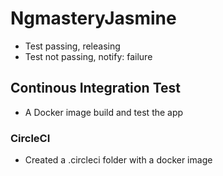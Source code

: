 # NgmasteryJasmine
* Test passing, releasing
* Test not passing, notify: failure

## Continous Integration Test
* A Docker image build and test the app

### CircleCI
* Created a .circleci folder with a docker image
